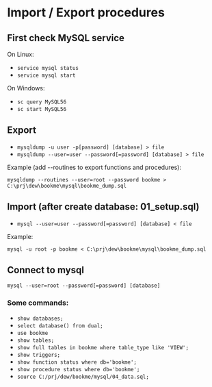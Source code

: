 # Import / Export procedures

## First check MySQL service

On Linux:

- `service mysql status`
- `service mysql start`

On Windows:

- `sc query MySQL56`
- `sc start MySQL56`

## Export

- `mysqldump -u user -p[password] [database] > file`
- `mysqldump --user=user --password[=password] [database] > file`

Example (add --routines to export functions and procedures):

`mysqldump --routines --user=root --password bookme > C:\prj\dew\bookme\mysql\bookme_dump.sql`

## Import (after create database: 01_setup.sql)

- `mysql --user=user --password[=password] [database] < file`

Example:

`mysql -u root -p bookme < C:\prj\dew\bookme\mysql\bookme_dump.sql`

## Connect to mysql

`mysql --user=root --password[=password] [database]`

### Some commands:

- `show databases;`
- `select database() from dual;`
- `use bookme`
- `show tables;`
- `show full tables in bookme where table_type like 'VIEW';`
- `show triggers;`
- `show function status where db='bookme';`
- `show procedure status where db='bookme';`
- `source C:/prj/dew/bookme/mysql/04_data.sql;`